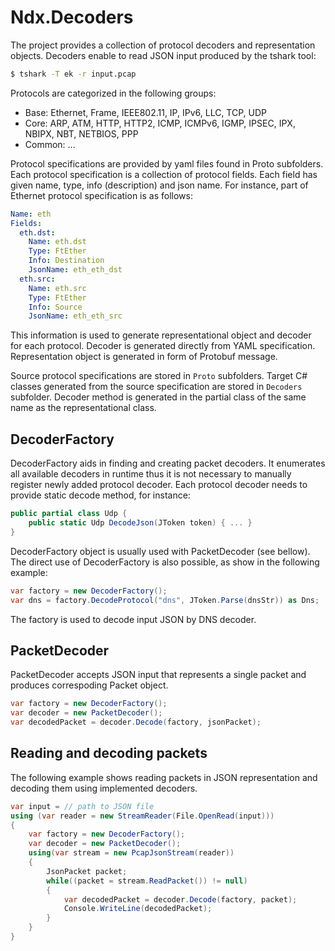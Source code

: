 ﻿# Ndx.Decoders
The project provides a collection of protocol decoders and representation objects. 
Decoders enable to read JSON input produced by the tshark tool:

```bash
$ tshark -T ek -r input.pcap
```

Protocols are categorized in the following groups:
* Base: Ethernet, Frame, IEEE802.11, IP, IPv6, LLC, TCP, UDP
* Core:	ARP, ATM, HTTP, HTTP2, ICMP, ICMPv6, IGMP, IPSEC, IPX, NBIPX, NBT, NETBIOS, PPP
* Common: ...

Protocol specifications are provided by yaml files found in Proto subfolders. 
Each protocol specification is a collection of protocol fields. Each field
has given name, type, info (description) and json name. For instance, 
part of Ethernet protocol specification is as follows:
```yaml
Name: eth 
Fields:
  eth.dst:
    Name: eth.dst
    Type: FtEther
    Info: Destination
    JsonName: eth_eth_dst
  eth.src:
    Name: eth.src
    Type: FtEther
    Info: Source
    JsonName: eth_eth_src
```
This information is used to generate representational object and decoder for each protocol.
Decoder is generated directly from YAML specification. Representation object is generated in form of 
Protobuf message. 

Source protocol specifications are stored in `Proto` subfolders.
Target C# classes generated from the source specification are stored in `Decoders` subfolder.
Decoder method is generated in the partial class of the same name as the representational class.


## DecoderFactory
DecoderFactory aids in finding and creating packet decoders. It enumerates all available decoders in runtime thus
it is not necessary to manually register newly added protocol decoder. Each protocol decoder needs to provide 
static decode method, for instance:

```csharp
public partial class Udp {
	public static Udp DecodeJson(JToken token) { ... }
}
```

DecoderFactory object is usually used with PacketDecoder (see bellow). The direct use of
DecoderFactory is also possible, as show in the following example:

```csharp
var factory = new DecoderFactory();
var dns = factory.DecodeProtocol("dns", JToken.Parse(dnsStr)) as Dns;
```

The factory is used to decode input JSON by DNS decoder.

## PacketDecoder
PacketDecoder accepts JSON input that represents a single packet and produces correspoding Packet object.

```csharp
var factory = new DecoderFactory();
var decoder = new PacketDecoder();
var decodedPacket = decoder.Decode(factory, jsonPacket);
```

## Reading and decoding packets
The following example shows reading packets in JSON representation and decoding them using 
implemented decoders.

```csharp
var input = // path to JSON file
using (var reader = new StreamReader(File.OpenRead(input)))
{
    var factory = new DecoderFactory();
    var decoder = new PacketDecoder();
    using(var stream = new PcapJsonStream(reader))
	{
		JsonPacket packet;
		while((packet = stream.ReadPacket()) != null)
		{
			var decodedPacket = decoder.Decode(factory, packet);
			Console.WriteLine(decodedPacket);
		}
	}
}  
```